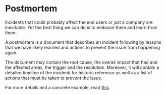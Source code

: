 # Postmortem

Incidents that could probably affect the end users or just a company are inevitable. Yet
the best thing we can do is to embrace them and learn from them.

A postmortem is a document that describes an incident following by lessons that we have likely learned and actions to prevent the issue from happening again.

The document may contain the root cause, the overall impact that had and the affected areas,
the trigger and the resolution. Moreover, it will contain a detailed timeline of the incidenti for historic reference as well as a list of actions that must be taken to prevent the issue.

For more details and a concrete example, read [this](https://landing.google.com/sre/sre-book/chapters/postmortem-culture/).
